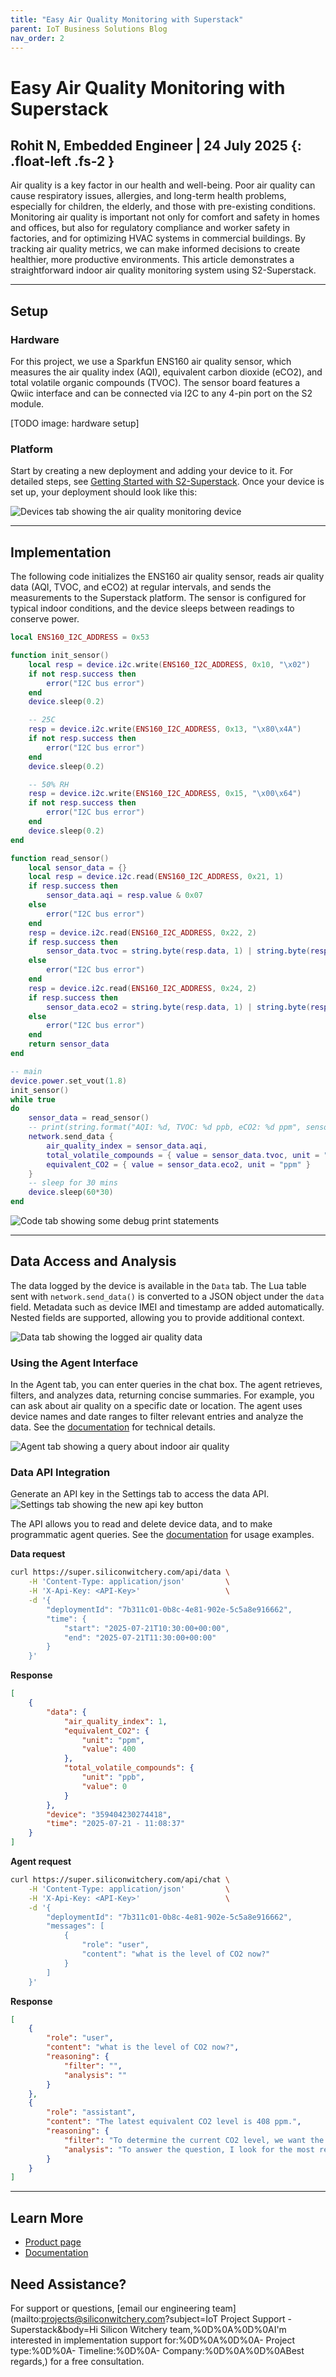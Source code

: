 ```yaml
---
title: "Easy Air Quality Monitoring with Superstack"
parent: IoT Business Solutions Blog
nav_order: 2
---
```


# **Easy Air Quality Monitoring with Superstack**

Rohit N, Embedded Engineer \| 24 July 2025
{: .float-left	.fs-2 }
---
Air quality is a key factor in our health and well-being. Poor air quality can cause respiratory issues, allergies, and long-term health problems, especially for children, the elderly, and those with pre-existing conditions. Monitoring air quality is important not only for comfort and safety in homes and offices, but also for regulatory compliance and worker safety in factories, and for optimizing HVAC systems in commercial buildings. By tracking air quality metrics, we can make informed decisions to create healthier, more productive environments. This article demonstrates a straightforward indoor air quality monitoring system using S2-Superstack.

---

## Setup

### Hardware
For this project, we use a Sparkfun ENS160 air quality sensor, which measures the air quality index (AQI), equivalent carbon dioxide (eCO2), and total volatile organic compounds (TVOC). The sensor board features a Qwiic interface and can be connected via I2C to any 4-pin port on the S2 module.

[TODO image: hardware setup]

### Platform

Start by creating a new deployment and adding your device to it. For detailed steps, see [Getting Started with S2-Superstack](/pages/blog/getting-started-with-s2-superstack.md). Once your device is set up, your deployment should look like this:

![Devices tab showing the air quality monitoring device](/assets/images/blog/easy-air-quality-monitoring-devices-tab.png)

---

## Implementation
The following code initializes the ENS160 air quality sensor, reads air quality data (AQI, TVOC, and eCO2) at regular intervals, and sends the measurements to the Superstack platform. The sensor is configured for typical indoor conditions, and the device sleeps between readings to conserve power.

```lua
local ENS160_I2C_ADDRESS = 0x53

function init_sensor()
    local resp = device.i2c.write(ENS160_I2C_ADDRESS, 0x10, "\x02")
    if not resp.success then
        error("I2C bus error")
    end
    device.sleep(0.2)

    -- 25C
    resp = device.i2c.write(ENS160_I2C_ADDRESS, 0x13, "\x80\x4A")
    if not resp.success then
        error("I2C bus error")
    end
    device.sleep(0.2)

    -- 50% RH
    resp = device.i2c.write(ENS160_I2C_ADDRESS, 0x15, "\x00\x64")
    if not resp.success then
        error("I2C bus error")
    end
    device.sleep(0.2)
end

function read_sensor()
    local sensor_data = {}
    local resp = device.i2c.read(ENS160_I2C_ADDRESS, 0x21, 1)
    if resp.success then
        sensor_data.aqi = resp.value & 0x07
    else
        error("I2C bus error")
    end
    resp = device.i2c.read(ENS160_I2C_ADDRESS, 0x22, 2)
    if resp.success then
        sensor_data.tvoc = string.byte(resp.data, 1) | string.byte(resp.data, 2) << 8;
    else
        error("I2C bus error")
    end
    resp = device.i2c.read(ENS160_I2C_ADDRESS, 0x24, 2)
    if resp.success then
        sensor_data.eco2 = string.byte(resp.data, 1) | string.byte(resp.data, 2) << 8;
    else
        error("I2C bus error")
    end
    return sensor_data
end

-- main
device.power.set_vout(1.8)
init_sensor()
while true
do
    sensor_data = read_sensor()
    -- print(string.format("AQI: %d, TVOC: %d ppb, eCO2: %d ppm", sensor_data.aqi, sensor_data.tvoc, sensor_data.eco2))
    network.send_data {
        air_quality_index = sensor_data.aqi,
        total_volatile_compounds = { value = sensor_data.tvoc, unit = "ppb" },
        equivalent_CO2 = { value = sensor_data.eco2, unit = "ppm" }
    }
    -- sleep for 30 mins
    device.sleep(60*30)
end
```

![Code tab showing some debug print statements](/assets/images/blog/easy-air-quality-monitoring-code-tab.png)

---

## Data Access and Analysis

The data logged by the device is available in the `Data` tab. The Lua table sent with `network.send_data()` is converted to a JSON object under the `data` field. Metadata such as device IMEI and timestamp are added automatically. Nested fields are supported, allowing you to provide additional context.

![Data tab showing the logged air quality data](/assets/images/blog/easy-air-quality-monitoring-data-tab.png)

### Using the Agent Interface

In the Agent tab, you can enter queries in the chat box. The agent retrieves, filters, and analyzes data, returning concise summaries. For example, you can ask about air quality on a specific date or location. The agent uses device names and date ranges to filter relevant entries and analyze the data. See the [documentation](/pages/superstack/#ai-agent) for technical details.

![Agent tab showing a query about indoor air quality](/assets/images/blog/easy-air-quality-monitoring-agent-tab.png)

### Data API Integration

Generate an API key in the Settings tab to access the data API. 
![Settings tab showing the new api key button](/assets/images/blog/easy-air-quality-monitoring-api-key.png)

The API allows you to read and delete device data, and to make programmatic agent queries. See the [documentation](/pages/superstack/#data-api) for usage examples.

**Data request**
```sh
curl https://super.siliconwitchery.com/api/data \
    -H 'Content-Type: application/json'         \
    -H 'X-Api-Key: <API-Key>'                   \
    -d '{
        "deploymentId": "7b311c01-0b8c-4e81-902e-5c5a8e916662",
        "time": {
            "start": "2025-07-21T10:30:00+00:00",
            "end": "2025-07-21T11:30:00+00:00"
        }
    }'
```

**Response**
```json
[
    {
        "data": {
            "air_quality_index": 1,
            "equivalent_CO2": {
                "unit": "ppm",
                "value": 400
            },
            "total_volatile_compounds": {
                "unit": "ppb",
                "value": 0
            }
        },
        "device": "359404230274418",
        "time": "2025-07-21 - 11:08:37"
    }
]
```

**Agent request**
```sh
curl https://super.siliconwitchery.com/api/chat \
    -H 'Content-Type: application/json'         \
    -H 'X-Api-Key: <API-Key>'                   \
    -d '{
        "deploymentId": "7b311c01-0b8c-4e81-902e-5c5a8e916662",
        "messages": [
            {
                "role": "user",
                "content": "what is the level of CO2 now?"
            }
        ]
    }'
```

**Response**
```json
[
    {
        "role": "user",
        "content": "what is the level of CO2 now?",
        "reasoning": {
            "filter": "",
            "analysis": ""
        }
    },
    {
        "role": "assistant",
        "content": "The latest equivalent CO2 level is 408 ppm.",
        "reasoning": {
            "filter": "To determine the current CO2 level, we want the most recent data point from the device in the office on the 3rd floor that monitors indoor air quality. Sampling from the past several hours ensures relevance, and selecting just the latest measurement from each device provides the most up-to-date reading.",
            "analysis": "To answer the question, I look for the most recent value of the equivalent CO2 level reported by any device, using the 'equivalent_CO2' sensor value in the data. I select the entry with the latest timestamp containing this value. If such data is not available, I return a message indicating its absence."
        }
    }
]
```

---

## Learn More

- [Product page](https://www.siliconwitchery.com/s2-superstack)
- [Documentation](/pages/superstack/)

## Need Assistance?

For support or questions, [email our engineering team](mailto:projects@siliconwitchery.com?subject=IoT Project Support - Superstack&amp;body=Hi Silicon Witchery team,%0D%0A%0D%0AI'm interested in implementation support for:%0D%0A%0D%0A- Project type:%0D%0A- Timeline:%0D%0A- Company:%0D%0A%0D%0ABest regards,) for a free consultation.